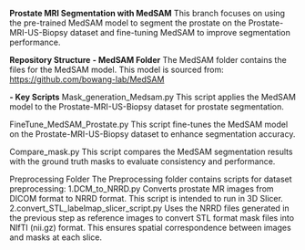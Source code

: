 ****Prostate MRI Segmentation with MedSAM****
This branch focuses on using the pre-trained MedSAM model to segment the prostate on the Prostate-MRI-US-Biopsy dataset and fine-tuning MedSAM to improve segmentation performance.

**Repository Structure**
**- MedSAM Folder**
The MedSAM folder contains the files for the MedSAM model. This model is sourced from: https://github.com/bowang-lab/MedSAM

**- Key Scripts**
Mask_generation_Medsam.py
This script applies the MedSAM model to the Prostate-MRI-US-Biopsy dataset for prostate segmentation.

FineTune_MedSAM_Prostate.py
This script fine-tunes the MedSAM model on the Prostate-MRI-US-Biopsy dataset to enhance segmentation accuracy.

Compare_mask.py
This script compares the MedSAM segmentation results with the ground truth masks to evaluate consistency and performance.

Preprocessing Folder
The Preprocessing folder contains scripts for dataset preprocessing:
1.DCM_to_NRRD.py
  Converts prostate MR images from DICOM format to NRRD format. This script is intended to run in 3D Slicer.
2.convert_STL_labelmap_slicer_script.py
  Uses the NRRD files generated in the previous step as reference images to convert STL format mask files into NIfTI (nii.gz) format. This ensures spatial correspondence between images and masks at each slice.
